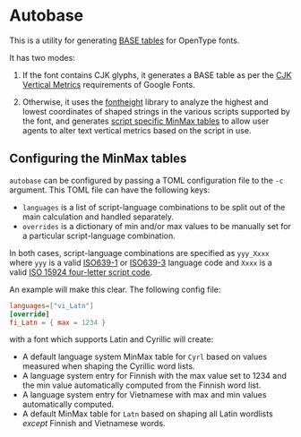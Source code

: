 # Autobase

This is a utility for generating [BASE
tables](https://learn.microsoft.com/en-us/typography/opentype/spec/base) for OpenType fonts.

It has two modes:

1) If the font contains CJK glyphs, it generates a BASE table as per the
[CJK Vertical
Metrics](https://googlefonts.github.io/gf-guide/metrics.html#base-table)
requirements of Google Fonts.

2) Otherwise, it uses the
[fontheight](https://github.com/googlefonts/fontheight) library to
analyze the highest and lowest coordinates of shaped strings in the
various scripts supported by the font, and generates [script specific
MinMax
tables](https://learn.microsoft.com/en-us/typography/opentype/spec/base#minmax-extent-values)
to allow user agents to alter text vertical metrics based on the script
in use.

## Configuring the MinMax tables

`autobase` can be configured by passing a TOML configuration file to the `-c` argument. This TOML file can have the following keys:

* `languages` is a list of script-language combinations to be split out of the main calculation and handled separately.
* `overrides` is a dictionary of min and/or max values to be manually set for a particular script-language combination.

In both cases, script-language combinations are specified as `yyy_Xxxx` where `yyy` is a valid [ISO639-1](https://en.wikipedia.org/wiki/List_of_ISO_639_language_codes) or [ISO639-3](https://iso639-3.sil.org/code_tables/639/data) language code and `Xxxx` is a valid [ISO 15924 four-letter script code](https://www.unicode.org/iso15924/iso15924-codes.html).

An example will make this clear. The following config file:

```toml
languages=["vi_Latn"]
[override]
fi_Latn = { max = 1234 }
```

with a font which supports Latin and Cyrillic will create:

* A default language system MinMax table for `Cyrl` based on values measured when shaping the Cyrillic word lists.
* A language system entry for Finnish with the max value set to 1234 and the min value automatically computed from the Finnish word list.
* A language system entry for Vietnamese with max and min values automatically computed.
* A default MinMax table for `Latn` based on shaping all Latin wordlists *except* Finnish and Vietnamese words.